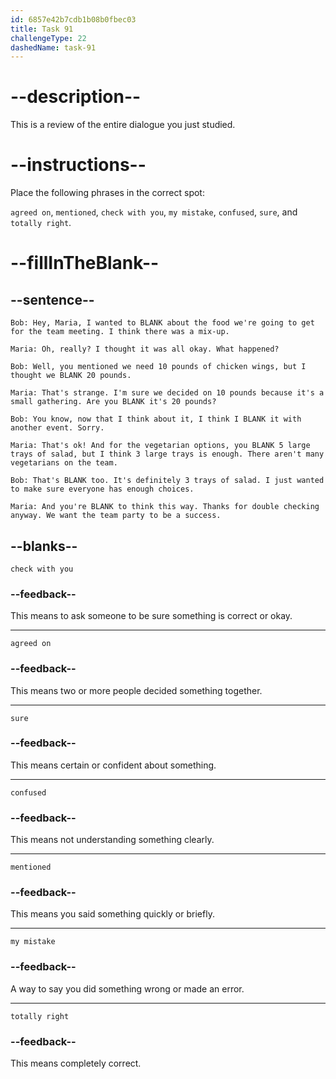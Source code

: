 ```yaml
---
id: 6857e42b7cdb1b08b0fbec03
title: Task 91
challengeType: 22
dashedName: task-91
---
```


<!-- REVIEW -->

# --description--

This is a review of the entire dialogue you just studied.

# --instructions--

Place the following phrases in the correct spot:

`agreed on`, `mentioned`, `check with you`, `my mistake`, `confused`, `sure`, and `totally right`.

# --fillInTheBlank--

## --sentence--

`Bob: Hey, Maria, I wanted to BLANK about the food we're going to get for the team meeting. I think there was a mix-up.`

`Maria: Oh, really? I thought it was all okay. What happened?`

`Bob: Well, you mentioned we need 10 pounds of chicken wings, but I thought we BLANK 20 pounds.`

`Maria: That's strange. I'm sure we decided on 10 pounds because it's a small gathering. Are you BLANK it's 20 pounds?`

`Bob: You know, now that I think about it, I think I BLANK it with another event. Sorry.`

`Maria: That's ok! And for the vegetarian options, you BLANK 5 large trays of salad, but I think 3 large trays is enough. There aren't many vegetarians on the team.`

`Bob: That's BLANK too. It's definitely 3 trays of salad. I just wanted to make sure everyone has enough choices.`

`Maria: And you're BLANK to think this way. Thanks for double checking anyway. We want the team party to be a success.`

## --blanks--

`check with you`

### --feedback--

This means to ask someone to be sure something is correct or okay.

---

`agreed on`

### --feedback--

This means two or more people decided something together.

---

`sure`

### --feedback--

This means certain or confident about something.

---

`confused`

### --feedback--

This means not understanding something clearly.

---

`mentioned`

### --feedback--

This means you said something quickly or briefly.

---

`my mistake`

### --feedback--

A way to say you did something wrong or made an error.

---

`totally right`

### --feedback--

This means completely correct.
